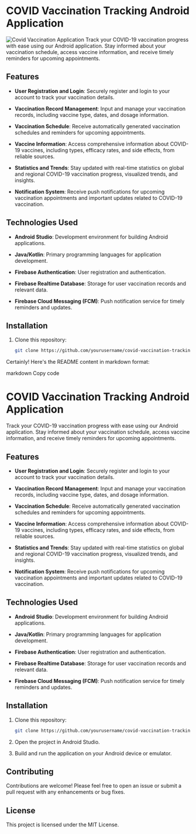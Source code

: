 # COVID Vaccination Tracking Android Application
![Covid Vaccination Application]([https://media3.giphy.com/media/v1.Y2lkPTc5MGI3NjExNzVwMXlpYmk2NmJhc2RidmRrZHFkZHN3eTFtbXZjOWkzaTBxcm9mMyZlcD12MV9pbnRlcm5hbF9naWZfYnlfaWQmY3Q9Zw/Dh5q0sShxgp13DwrvG/giphy.gif](https://www.google.com/url?sa=i&url=https%3A%2F%2Fwww.indiaspend.com%2Fis-covid-19-vaccine-a-public-or-private-good%2F&psig=AOvVaw0vXJtpNzNpZvrswGM9SCl_&ust=1709547021886000&source=images&cd=vfe&opi=89978449&ved=0CBMQjRxqFwoTCJCKx4nt14QDFQAAAAAdAAAAABAE))
Track your COVID-19 vaccination progress with ease using our Android application. Stay informed about your vaccination schedule, access vaccine information, and receive timely reminders for upcoming appointments.

## Features

- **User Registration and Login**: Securely register and login to your account to track your vaccination details.
  
- **Vaccination Record Management**: Input and manage your vaccination records, including vaccine type, dates, and dosage information.

- **Vaccination Schedule**: Receive automatically generated vaccination schedules and reminders for upcoming appointments.

- **Vaccine Information**: Access comprehensive information about COVID-19 vaccines, including types, efficacy rates, and side effects, from reliable sources.

- **Statistics and Trends**: Stay updated with real-time statistics on global and regional COVID-19 vaccination progress, visualized trends, and insights.

- **Notification System**: Receive push notifications for upcoming vaccination appointments and important updates related to COVID-19 vaccination.

## Technologies Used

- **Android Studio**: Development environment for building Android applications.
  
- **Java/Kotlin**: Primary programming languages for application development.

- **Firebase Authentication**: User registration and authentication.

- **Firebase Realtime Database**: Storage for user vaccination records and relevant data.

- **Firebase Cloud Messaging (FCM)**: Push notification service for timely reminders and updates.

## Installation

1. Clone this repository:

   ```bash
   git clone https://github.com/yourusername/covid-vaccination-tracking-android.git

Certainly! Here's the README content in markdown format:

markdown
Copy code
# COVID Vaccination Tracking Android Application

Track your COVID-19 vaccination progress with ease using our Android application. Stay informed about your vaccination schedule, access vaccine information, and receive timely reminders for upcoming appointments.

## Features

- **User Registration and Login**: Securely register and login to your account to track your vaccination details.
  
- **Vaccination Record Management**: Input and manage your vaccination records, including vaccine type, dates, and dosage information.

- **Vaccination Schedule**: Receive automatically generated vaccination schedules and reminders for upcoming appointments.

- **Vaccine Information**: Access comprehensive information about COVID-19 vaccines, including types, efficacy rates, and side effects, from reliable sources.

- **Statistics and Trends**: Stay updated with real-time statistics on global and regional COVID-19 vaccination progress, visualized trends, and insights.

- **Notification System**: Receive push notifications for upcoming vaccination appointments and important updates related to COVID-19 vaccination.

## Technologies Used

- **Android Studio**: Development environment for building Android applications.
  
- **Java/Kotlin**: Primary programming languages for application development.

- **Firebase Authentication**: User registration and authentication.

- **Firebase Realtime Database**: Storage for user vaccination records and relevant data.

- **Firebase Cloud Messaging (FCM)**: Push notification service for timely reminders and updates.

## Installation

1. Clone this repository:

   ```bash
   git clone https://github.com/yourusername/covid-vaccination-tracking-android.git
2. Open the project in Android Studio.
3. Build and run the application on your Android device or emulator.

## Contributing
Contributions are welcome! Please feel free to open an issue or submit a pull request with any enhancements or bug fixes.

## License
This project is licensed under the MIT License.
